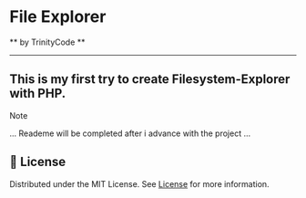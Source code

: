 # File Explorer
** by TrinityCode **

---
This is my first try to create Filesystem-Explorer with PHP.
---

>[!NOTE]
> ... Reademe will be completed after i advance with the project ...

## 📜 License

Distributed under the MIT License. See [License](/LICENSE) for more information.